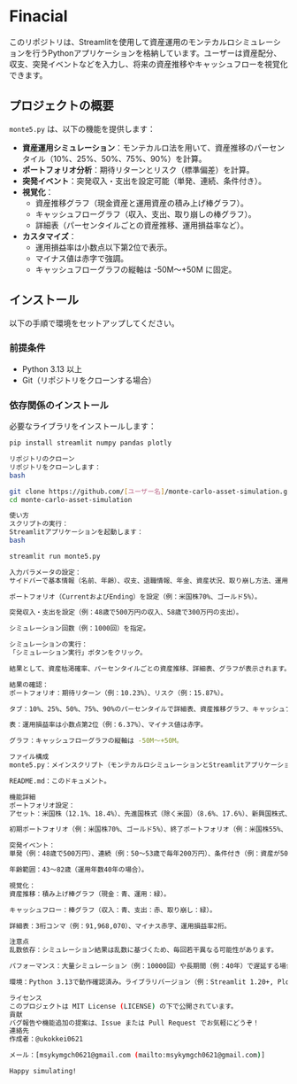 # Finacial

このリポジトリは、Streamlitを使用して資産運用のモンテカルロシミュレーションを行うPythonアプリケーションを格納しています。ユーザーは資産配分、収支、突発イベントなどを入力し、将来の資産推移やキャッシュフローを視覚化できます。

## プロジェクトの概要

`monte5.py` は、以下の機能を提供します：
- **資産運用シミュレーション**：モンテカルロ法を用いて、資産推移のパーセンタイル（10%、25%、50%、75%、90%）を計算。
- **ポートフォリオ分析**：期待リターンとリスク（標準偏差）を計算。
- **突発イベント**：突発収入・支出を設定可能（単発、連続、条件付き）。
- **視覚化**：
  - 資産推移グラフ（現金資産と運用資産の積み上げ棒グラフ）。
  - キャッシュフローグラフ（収入、支出、取り崩しの棒グラフ）。
  - 詳細表（パーセンタイルごとの資産推移、運用損益率など）。
- **カスタマイズ**：
  - 運用損益率は小数点以下第2位で表示。
  - マイナス値は赤字で強調。
  - キャッシュフローグラフの縦軸は -50M～+50M に固定。

## インストール

以下の手順で環境をセットアップしてください。

### 前提条件
- Python 3.13 以上
- Git（リポジトリをクローンする場合）

### 依存関係のインストール
必要なライブラリをインストールします：
```bash
pip install streamlit numpy pandas plotly

リポジトリのクローン
リポジトリをクローンします：
bash

git clone https://github.com/[ユーザー名]/monte-carlo-asset-simulation.git
cd monte-carlo-asset-simulation

使い方
スクリプトの実行：
Streamlitアプリケーションを起動します：
bash

streamlit run monte5.py

入力パラメータの設定：
サイドバーで基本情報（名前、年齢）、収支、退職情報、年金、資産状況、取り崩し方法、運用年数などを入力。

ポートフォリオ（CurrentおよびEnding）を設定（例：米国株70%、ゴールド5%）。

突発収入・支出を設定（例：48歳で500万円の収入、58歳で300万円の支出）。

シミュレーション回数（例：1000回）を指定。

シミュレーションの実行：
「シミュレーション実行」ボタンをクリック。

結果として、資産枯渇確率、パーセンタイルごとの資産推移、詳細表、グラフが表示されます。

結果の確認：
ポートフォリオ：期待リターン（例：10.23%）、リスク（例：15.87%）。

タブ：10%、25%、50%、75%、90%のパーセンタイルで詳細表、資産推移グラフ、キャッシュフローグラフを確認。

表：運用損益率は小数点第2位（例：6.37%）、マイナス値は赤字。

グラフ：キャッシュフローグラフの縦軸は -50M～+50M。

ファイル構成
monte5.py：メインスクリプト（モンテカルロシミュレーションとStreamlitアプリケーション）。

README.md：このドキュメント。

機能詳細
ポートフォリオ設定：
アセット：米国株（12.1%、18.4%）、先進国株式（除く米国）（8.6%、17.6%）、新興国株式、米国長期債券、ゴールド。

初期ポートフォリオ（例：米国株70%、ゴールド5%）、終了ポートフォリオ（例：米国株55%、ゴールド20%）。

突発イベント：
単発（例：48歳で500万円）、連続（例：50～53歳で毎年200万円）、条件付き（例：資産が5000万円以上で1000万円）。

年齢範囲：43～82歳（運用年数40年の場合）。

視覚化：
資産推移：積み上げ棒グラフ（現金：青、運用：緑）。

キャッシュフロー：棒グラフ（収入：青、支出：赤、取り崩し：緑）。

詳細表：3桁コンマ（例：91,968,070）、マイナス赤字、運用損益率2桁。

注意点
乱数依存：シミュレーション結果は乱数に基づくため、毎回若干異なる可能性があります。

パフォーマンス：大量シミュレーション（例：10000回）や長期間（例：40年）で遅延する場合、キャッシュや並列化を検討してください。

環境：Python 3.13で動作確認済み。ライブラリバージョン（例：Streamlit 1.20+, Plotly 5.10+）に注意。

ライセンス
このプロジェクトは MIT License (LICENSE) の下で公開されています。
貢献
バグ報告や機能追加の提案は、Issue または Pull Request でお気軽にどうぞ！
連絡先
作成者：@ukokkei0621

メール：[msykymgch0621@gmail.com (mailto:msykymgch0621@gmail.com)]

Happy simulating! 
